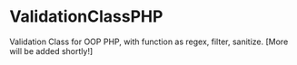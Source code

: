 # ValidationClassPHP
Validation Class for OOP PHP, with function as regex, filter, sanitize. [More will be added shortly!]
